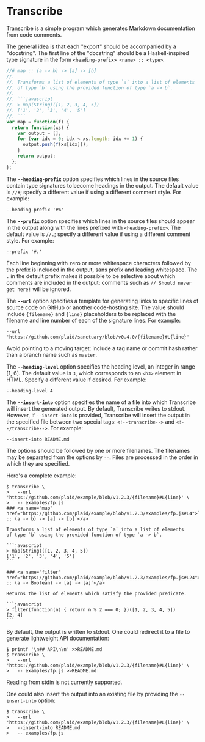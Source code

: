 # Transcribe

Transcribe is a simple program which generates Markdown documentation from code
comments.

The general idea is that each "export" should be accompanied by a "docstring".
The first line of the "docstring" should be a Haskell-inspired type signature
in the form `<heading-prefix> <name> :: <type>`.

```javascript
//# map :: (a -> b) -> [a] -> [b]
//.
//. Transforms a list of elements of type `a` into a list of elements
//. of type `b` using the provided function of type `a -> b`.
//.
//. ```javascript
//. > map(String)([1, 2, 3, 4, 5])
//. ['1', '2', '3', '4', '5']
//. ```
var map = function(f) {
  return function(xs) {
    var output = [];
    for (var idx = 0; idx < xs.length; idx += 1) {
      output.push(f(xs[idx]));
    }
    return output;
  };
};
```

The __`--heading-prefix`__ option specifies which lines in the source files
contain type signatures to become headings in the output. The default value
is `//#`; specify a different value if using a different comment style. For
example:

    --heading-prefix '#%'

The __`--prefix`__ option specifies which lines in the source files should
appear in the output along with the lines prefixed with `<heading-prefix>`.
The default value is `//.`; specify a different value if using a different
comment style. For example:

    --prefix '#.'

Each line beginning with zero or more whitespace characters followed by the
prefix is included in the output, sans prefix and leading whitespace. The `.`
in the default prefix makes it possible to be selective about which comments
are included in the output: comments such as `// Should never get here!` will
be ignored.

The __`--url`__ option specifies a template for generating links to specific
lines of source code on GitHub or another code-hosting site. The value should
include `{filename}` and `{line}` placeholders to be replaced with the filename
and line number of each of the signature lines. For example:

    --url 'https://github.com/plaid/sanctuary/blob/v0.4.0/{filename}#L{line}'

Avoid pointing to a moving target: include a tag name or commit hash rather
than a branch name such as `master`.

The __`--heading-level`__ option specifies the heading level, an integer in
range [1, 6]. The default value is `3`, which corresponds to an `<h3>` element
in HTML. Specify a different value if desired. For example:

    --heading-level 4

The __`--insert-into`__ option specifies the name of a file into which
Transcribe will insert the generated output. By default, Transcribe writes to
stdout. However, if `--insert-into` is provided, Transcribe will insert the
output in the specified file between two special tags: `<!--transcribe-->` and
`<!--/transcribe-->`. For example:

    --insert-into README.md

The options should be followed by one or more filenames. The filenames may
be separated from the options by `--`. Files are processed in the order in
which they are specified.

Here's a complete example:

    $ transcribe \
    >   --url 'https://github.com/plaid/example/blob/v1.2.3/{filename}#L{line}' \
    >   -- examples/fp.js
    ### <a name="map" href="https://github.com/plaid/example/blob/v1.2.3/examples/fp.js#L4">`map :: (a -⁠> b) -⁠> [a] -⁠> [b]`</a>

    Transforms a list of elements of type `a` into a list of elements
    of type `b` using the provided function of type `a -> b`.

    ```javascript
    > map(String)([1, 2, 3, 4, 5])
    ['1', '2', '3', '4', '5']
    ```

    ### <a name="filter" href="https://github.com/plaid/example/blob/v1.2.3/examples/fp.js#L24">`filter :: (a -⁠> Boolean) -⁠> [a] -⁠> [a]`</a>

    Returns the list of elements which satisfy the provided predicate.

    ```javascript
    > filter(function(n) { return n % 2 === 0; })([1, 2, 3, 4, 5])
    [2, 4]
    ```

By default, the output is written to stdout. One could redirect it to a file to
generate lightweight API documentation:

    $ printf '\n## API\n\n' >>README.md
    $ transcribe \
    >   --url 'https://github.com/plaid/example/blob/v1.2.3/{filename}#L{line}' \
    >   -- examples/fp.js >>README.md

Reading from stdin is not currently supported.

One could also insert the output into an existing file by providing the
`--insert-into` option:

    $ transcribe \
    >   --url 'https://github.com/plaid/example/blob/v1.2.3/{filename}#L{line}' \
    >   --insert-into README.md
    >   -- examples/fp.js
